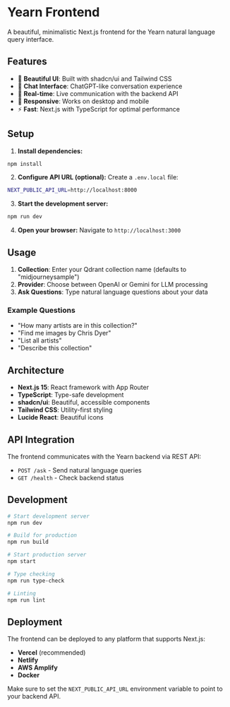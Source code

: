 # Yearn Frontend

A beautiful, minimalistic Next.js frontend for the Yearn natural language query interface.

## Features

- 🎨 **Beautiful UI**: Built with shadcn/ui and Tailwind CSS
- 💬 **Chat Interface**: ChatGPT-like conversation experience
- 🔄 **Real-time**: Live communication with the backend API
- 📱 **Responsive**: Works on desktop and mobile
- ⚡ **Fast**: Next.js with TypeScript for optimal performance

## Setup

1. **Install dependencies:**

```bash
npm install
```

2. **Configure API URL (optional):**
   Create a `.env.local` file:

```bash
NEXT_PUBLIC_API_URL=http://localhost:8000
```

3. **Start the development server:**

```bash
npm run dev
```

4. **Open your browser:**
   Navigate to `http://localhost:3000`

## Usage

1. **Collection**: Enter your Qdrant collection name (defaults to "midjourneysample")
2. **Provider**: Choose between OpenAI or Gemini for LLM processing
3. **Ask Questions**: Type natural language questions about your data

### Example Questions

- "How many artists are in this collection?"
- "Find me images by Chris Dyer"
- "List all artists"
- "Describe this collection"

## Architecture

- **Next.js 15**: React framework with App Router
- **TypeScript**: Type-safe development
- **shadcn/ui**: Beautiful, accessible components
- **Tailwind CSS**: Utility-first styling
- **Lucide React**: Beautiful icons

## API Integration

The frontend communicates with the Yearn backend via REST API:

- `POST /ask` - Send natural language queries
- `GET /health` - Check backend status

## Development

```bash
# Start development server
npm run dev

# Build for production
npm run build

# Start production server
npm start

# Type checking
npm run type-check

# Linting
npm run lint
```

## Deployment

The frontend can be deployed to any platform that supports Next.js:

- **Vercel** (recommended)
- **Netlify**
- **AWS Amplify**
- **Docker**

Make sure to set the `NEXT_PUBLIC_API_URL` environment variable to point to your backend API.
